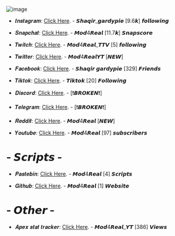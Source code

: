 ![image](https://github.com/Mod4Real/Mod4Real.github.io/assets/134821089/649f4bd3-35c3-4e30-b625-6ae34c164af0)

+ 𝑰𝒏𝒔𝒕𝒂𝒈𝒓𝒂𝒎: [Click Here](https://www.instagram.com/shaqir_gardypie/). - 𝙎𝙝𝙖𝙦𝙞𝙧_𝙜𝙖𝙧𝙙𝙮𝙥𝙞𝙚 [9.6𝙠] 𝙛𝙤𝙡𝙡𝙤𝙬𝙞𝙣𝙜

+ 𝑺𝒏𝒂𝒑𝒄𝒉𝒂𝒕: [Click Here](https://www.snapchat.com/add/mod4real?share_id=QTgyMjU5&locale=en_CA). - 𝙈𝙤𝙙4𝙍𝙚𝙖𝙡 [11.7𝙠] 𝙎𝙣𝙖𝙥𝙨𝙘𝙤𝙧𝙚

+ 𝑻𝒘𝒊𝒕𝒄𝒉: [Click Here](https://twitch.tv/mod4real_ttv). - 𝙈𝙤𝙙4𝙍𝙚𝙖𝙡_𝙏𝙏𝙑 [5] 𝙛𝙤𝙡𝙡𝙤𝙬𝙞𝙣𝙜

+ 𝑻𝒘𝒊𝒕𝒕𝒆𝒓: [Click Here](https://twitter.com/Mod4RealYT). - 𝙈𝙤𝙙4𝙍𝙚𝙖𝙡𝙔𝙏 [*𝙉𝙀𝙒*]

+ 𝑭𝒂𝒄𝒆𝒃𝒐𝒐𝒌: [Click Here](https://www.facebook.com/shaqir.gardpie). - 𝙎𝙝𝙖𝙦𝙞𝙧 𝙜𝙖𝙧𝙙𝙮𝙥𝙞𝙚 [329] 𝙁𝙧𝙞𝙚𝙣𝙙𝙨

+ 𝑻𝒊𝒌𝒕𝒐𝒌: [Click Here](https://vm.tiktok.com/ZMLmP8msM/). - 𝙏𝙞𝙠𝙩𝙤𝙠 [20] 𝙁𝙤𝙡𝙡𝙤𝙬𝙞𝙣𝙜

+ 𝑫𝒊𝒔𝒄𝒐𝒓𝒅: [Click Here](https://www.NONE). - [❗𝘽𝙍𝙊𝙆𝙀𝙉❗]

+ 𝑻𝒆𝒍𝒆𝒈𝒓𝒂𝒎: [Click Here](https://www.NONE). - [❗𝘽𝙍𝙊𝙆𝙀𝙉❗]

+ 𝑹𝒆𝒅𝒅𝒊𝒕: [Click Here](https://www.reddit.com/user/Mod4Real). - 𝙈𝙤𝙙4𝙍𝙚𝙖𝙡 [*𝙉𝙀𝙒*]

+ 𝒀𝒐𝒖𝒕𝒖𝒃𝒆: [Click Here](https://youtube.com/channel/UClDUcDqLyJvfpW68y6GOOYA). - 𝙈𝙤𝙙4𝙍𝙚𝙖𝙡 [97] 𝙨𝙪𝙗𝙨𝙘𝙧𝙞𝙗𝙚𝙧𝙨

# - 𝙎𝙘𝙧𝙞𝙥𝙩𝙨 -
+ 𝑷𝒂𝒔𝒕𝒆𝒃𝒊𝒏: [Click Here](https://pastebin.com/u/Mod4Real). - 𝙈𝙤𝙙4𝙍𝙚𝙖𝙡 [4] 𝙎𝙘𝙧𝙞𝙥𝙩𝙨

+ 𝑮𝒊𝒕𝒉𝒖𝒃: [Click Here](https://github.com/Mod4Real). - 𝙈𝙤𝙙4𝙍𝙚𝙖𝙡 [1] 𝙒𝙚𝙗𝙨𝙞𝙩𝙚

# - 𝙊𝙩𝙝𝙚𝙧 -
+ 𝑨𝒑𝒆𝒙 𝒔𝒕𝒂𝒕 𝒕𝒓𝒂𝒄𝒌𝒆𝒓: [Click Here](https://apex.tracker.gg/apex/profile/psn/Mod4real_YT/overview). - 𝙈𝙤𝙙4𝙍𝙚𝙖𝙡_𝙔𝙏 [386] 𝙑𝙞𝙚𝙬𝙨

